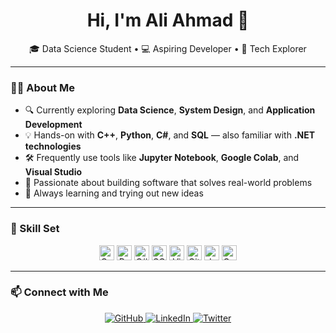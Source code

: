 <h1 align="center">Hi, I'm Ali Ahmad 👋</h1>

<p align="center">
  🎓 Data Science Student • 💻 Aspiring Developer • 🚀 Tech Explorer
</p>

---

### 👨‍💻 About Me

- 🔍 Currently exploring **Data Science**, **System Design**, and **Application Development**
- 💡 Hands-on with **C++**, **Python**, **C#**, and **SQL** — also familiar with **.NET technologies**
- 🛠 Frequently use tools like **Jupyter Notebook**, **Google Colab**, and **Visual Studio**
- 🎯 Passionate about building software that solves real-world problems
- 🌱 Always learning and trying out new ideas

---

### 🧠 Skill Set

<p align="center">
  <img src="https://cdn.jsdelivr.net/gh/devicons/devicon/icons/cplusplus/cplusplus-original.svg" height="24" width="24" alt="C++"/>
  <img src="https://cdn.jsdelivr.net/gh/devicons/devicon/icons/python/python-original.svg" height="24" width="24" alt="Python"/>
  <img src="https://cdn.jsdelivr.net/gh/devicons/devicon/icons/csharp/csharp-original.svg" height="24" width="24" alt="C#"/>
  <img src="https://cdn.jsdelivr.net/gh/devicons/devicon/icons/sqlite/sqlite-original.svg" height="24" width="24" alt="SQL"/>
  <img src="https://cdn.jsdelivr.net/gh/devicons/devicon/icons/visualstudio/visualstudio-plain.svg" height="24" width="24" alt="Visual Studio"/>
  <img src="https://cdn.jsdelivr.net/gh/devicons/devicon/icons/github/github-original.svg" height="24" width="24" alt="GitHub"/>
  <img src="https://upload.wikimedia.org/wikipedia/commons/3/38/Jupyter_logo.svg" height="24" width="24" alt="Jupyter Notebook"/>
  <img src="https://upload.wikimedia.org/wikipedia/commons/d/d0/Google_Colaboratory_SVG_Logo.svg" height="24" width="24" alt="Google Colab"/>
</p>

---

### 📫 Connect with Me

<p align="center">
  <a href="https://github.com/whozahm3d">
    <img src="https://img.shields.io/badge/GitHub-181717?style=for-the-badge&logo=github" alt="GitHub"/>
  </a>
  <a href="https://linkedin.com/in/whozahm3d">
    <img src="https://img.shields.io/badge/LinkedIn-0077B5?style=for-the-badge&logo=linkedin" alt="LinkedIn"/>
  </a>
  <a href="https://twitter.com/whozahm3">
    <img src="https://img.shields.io/badge/Twitter-1DA1F2?style=for-the-badge&logo=twitter" alt="Twitter"/>
  </a>
</p>
